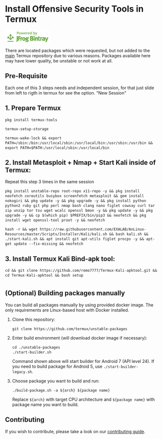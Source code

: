 # Install Offensive Security Tools in Termux

[![Powered by JFrog Bintray](./.github/static/powered-by-bintray.png)](https://bintray.com)

There are located packages which were requested, but not added to the
[main][termux-packages] Termux repository due to various reasons. Packages
available here may have lower quality, be unstable or not work at all.

## Pre-Requisite
Each one of this 3 steps needs and independent session, for that just slide from left to rigth in termux for see the option. "New Session"


## 1. Prepare Termux
```ShellSession
pkg install termux-tools
```

```ShellSession
termux-setup-storage
```
```ShellSession
termux-wake-lock && export PATH=/sbin:/bin:/usr/local/sbin:/usr/local/bin:/usr/sbin:/usr/bin && export PATH=$PATH:/usr/local/sbin:/usr/local/bin
```

## 2. Install Metasploit + Nmap + Start Kali inside of Termux:
Repeat this step 3 times in the same session

```ShellSession
pkg install unstable-repo root-repo x11-repo -y && pkg install neofetch coreutils busybox screenfetch metasploit && gem install nokogiri && pkg update -y && pkg upgrade -y && pkg install python python2 ruby git php perl nmap bash clang nano figlet cowsay curl tar zip unzip tor tsu wget wcalc openssl bmon -y && pkg update -y && pkg upgrade -y && cp $(which pip) $PREFIX/bin/pip3 && neofetch && pkg install wget openssl-tool proot -y && neofetch
```

```ShellSession
hash -r && wget https://raw.githubusercontent.com/EXALAB/AnLinux-Resources/master/Scripts/Installer/Kali/kali.sh && bash kali.sh && ./start-kali.sh && apt install git apt-utils figlet procps -y && apt-get update --fix-missing && neofetch
```

## 3. Install Termux Kali Bind-apk tool:
```ShellSession
cd && git clone https://github.com/remo7777/Termux-Kali-apktool.git && cd Termux-Kali-apktool && bash setup  
```
#
#
#
## (Optional) Building packages manually

You can build all packages manually by using provided docker image. The only
requirements are Linux-based host with Docker installed.

1. Clone this repository:
	```ShellSession
	git clone https://github.com/termux/unstable-packages
	```

2. Enter build environment (will download docker image if necessary):
	```ShellSession
	cd ./unstable-packages
	./start-builder.sh
	```
	Command shown above will start builder for Android 7 (API level 24). If you
	need to build package for Android 5, use `./start-builder-legacy.sh`.

3. Choose package you want to build and run:
	```ShellSession
	./build-package.sh -a ${arch} ${package name}
	```
	Replace `${arch}` with target CPU architecture and `${package name}` with
	package name you want to build.

## Contributing

If you wish to contribute, please take a look on our [contributing guide](./CONTRIBUTING.md).

[termux-packages]: <https://github.com/termux/termux-packages>
